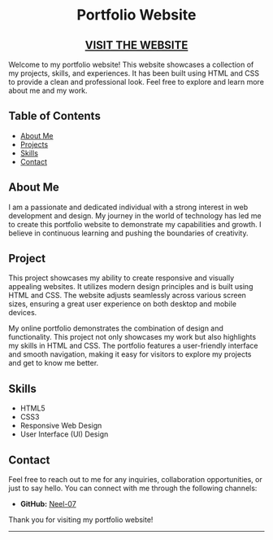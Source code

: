 <h1 align ="center"> Portfolio Website </h1>
<h2 align="center"><a href ="https://neel-07.github.io/Portfolio/">VISIT THE WEBSITE </a></h2>
Welcome to my portfolio website! This website showcases a collection of my projects, skills, and experiences. It has been built using HTML and CSS to provide a clean and professional look. Feel free to explore and learn more about me and my work.

## Table of Contents

- [About Me](#about-me)
- [Projects](#projects)
- [Skills](#skills)
- [Contact](#contact)

## About Me

I am a passionate and dedicated individual with a strong interest in web development and design. My journey in the world of technology has led me to create this portfolio website to demonstrate my capabilities and growth. I believe in continuous learning and pushing the boundaries of creativity.

## Project

This project showcases my ability to create responsive and visually appealing websites. It utilizes modern design principles and is built using HTML and CSS. The website adjusts seamlessly across various screen sizes, ensuring a great user experience on both desktop and mobile devices.

My online portfolio demonstrates the combination of design and functionality. This project not only showcases my work but also highlights my skills in HTML and CSS. The portfolio features a user-friendly interface and smooth navigation, making it easy for visitors to explore my projects and get to know me better.

## Skills

- HTML5
- CSS3
- Responsive Web Design
- User Interface (UI) Design

## Contact

Feel free to reach out to me for any inquiries, collaboration opportunities, or just to say hello. You can connect with me through the following channels:

- **GitHub:** [Neel-07](https://github.com/Neel-07)

Thank you for visiting my portfolio website!

---
